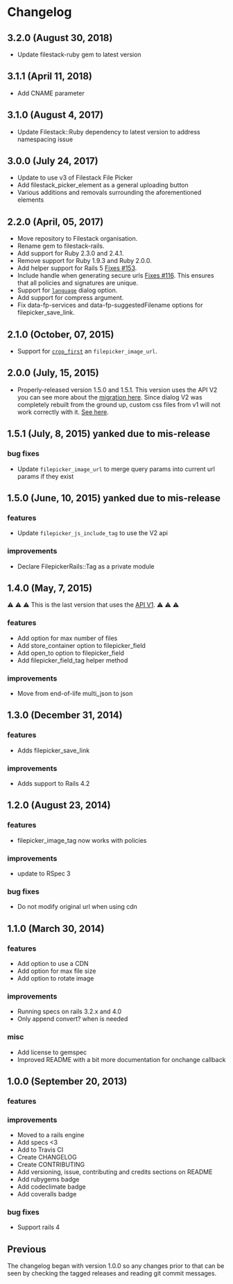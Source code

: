 # Changelog

## 3.2.0 (August 30, 2018)
- Update filestack-ruby gem to latest version

## 3.1.1 (April 11, 2018)
- Add CNAME parameter

## 3.1.0 (August 4, 2017)
- Update Filestack::Ruby dependency to latest version to address namespacing issue

## 3.0.0 (July 24, 2017)
- Update to use v3 of Filestack File Picker
- Add filestack_picker_element as a general uploading button
- Various additions and removals surrounding the aforementioned elements

## 2.2.0 (April, 05, 2017)

- Move repository to Filestack organisation.
- Rename gem to filestack-rails.
- Add support for Ruby 2.3.0 and 2.4.1.
- Remove support for Ruby 1.9.3 and Ruby 2.0.0.
- Add helper support for Rails 5 [Fixes #153](https://github.com/filestack/filestack-rails/issues/153).
- Include handle when generating secure urls [Fixes #116](https://github.com/Ink/filepicker-rails/issues/116).
  This ensures that all policies and signatures are unique.
- Support for [`language`](https://www.filepicker.com/docs/file-ingestion/javascript-api/language?v=v2) dialog option.
- Add support for compress argument.
- Fix data-fp-services and data-fp-suggestedFilename options for filepicker_save_link.

## 2.1.0 (October, 07, 2015)

- Support for
  [`crop_first`](https://www.filepicker.com/documentation/file_processing/image_conversion/crop?v=v2)
  an `filepicker_image_url`.

## 2.0.0 (July, 15, 2015)

- Properly-released version 1.5.0 and 1.5.1.
  This version uses the API V2 you can see more about the
  [migration here](https://www.filepicker.com/documentation/file_ingestion/javascript_api/migration?v=v2).
  Since dialog V2 was completely rebuilt from the ground up, custom css files
  from v1 will not work correctly with it.
  [See here](https://www.filepicker.com/documentation/file_ingestion/javascript_api/pick_multiple?v=v2#custom_css).

## 1.5.1 (July, 8, 2015) yanked due to mis-release

### bug fixes

- Update `filepicker_image_url` to merge query params into current url params if they exist

## 1.5.0 (June, 10, 2015) yanked due to mis-release

### features

- Update `filepicker_js_include_tag` to use the V2 api

### improvements

- Declare FilepickerRails::Tag as a private module

## 1.4.0 (May, 7, 2015)

:warning: :warning: :warning:
This is the last version that uses the
[API V1](https://www.filepicker.com/documentation/?v=v1).
:warning: :warning: :warning:

### features

- Add option for max number of files
- Add store_container option to filepicker_field
- Add open_to option to filepicker_field
- Add filepicker_field_tag helper method

### improvements

- Move from end-of-life multi_json to json

## 1.3.0 (December 31, 2014)

### features

- Adds filepicker_save_link

### improvements

- Adds support to Rails 4.2

## 1.2.0 (August 23, 2014)

### features

- filepicker_image_tag now works with policies

### improvements

- update to RSpec 3

### bug fixes

- Do not modify original url when using cdn

## 1.1.0 (March 30, 2014)

### features

- Add option to use a CDN
- Add option for max file size
- Add option to rotate image

### improvements

- Running specs on rails 3.2.x and 4.0
- Only append convert? when is needed

### misc

- Add license to gemspec
- Improved README with a bit more documentation for onchange callback

## 1.0.0 (September 20, 2013)

### features

### improvements

- Moved to a rails engine
- Add specs <3
- Add to Travis CI
- Create CHANGELOG
- Create CONTRIBUTING
- Add versioning, issue, contributing and credits sections on README
- Add rubygems badge
- Add codeclimate badge
- Add coveralls badge

### bug fixes

- Support rails 4

## Previous

The changelog began with version 1.0.0 so any changes prior to that
can be seen by checking the tagged releases and reading git commit
messages.
